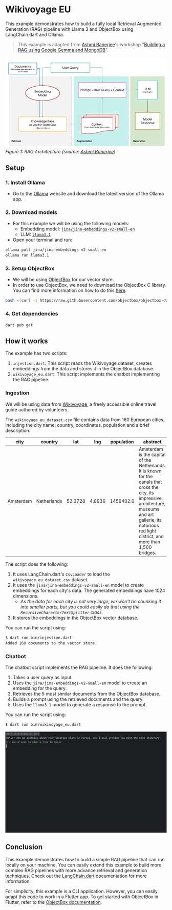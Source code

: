 # Wikivoyage EU

This example demonstrates how to build a fully local Retrieval Augmented Generation (RAG) pipeline with Llama 3 and ObjectBox using LangChain.dart and Ollama.

> This example is adapted from [Ashmi Banerjee](https://ashmibanerjee.com)'s workshop "[Building a RAG using Google Gemma and MongoDB](https://colab.research.google.com/drive/1CviSVwnwl73ph-AhTB0Z8vYcOQrjityk)".

![RAG Pipeline](rag.png)
*Figure 1: RAG Architecture (source: [Ashmi Banerjee](https://colab.research.google.com/drive/1CviSVwnwl73ph-AhTB0Z8vYcOQrjityk))*

## Setup

### 1. Install Ollama 

- Go to the [Ollama](https://ollama.ai/) website and download the latest version of the Ollama app.

### 2. Download models

- For this example we will be using the following models:
  * Embedding model: [`jina/jina-embeddings-v2-small-en`](https://ollama.com/jina/jina-embeddings-v2-small-en)
  * LLM: [`llama3.1`](https://ollama.com/library/llama3.1)
- Open your terminal and run:
```bash
ollama pull jina/jina-embeddings-v2-small-en
ollama run llama3.1
``` 

### 3. Setup ObjectBox

- We will be using [ObjectBox](https://objectbox.io) for our vector store.
- In order to use ObjectBox, we need to download the ObjectBox C library. You can find more information on how to do this [here](https://docs.objectbox.io/getting-started).
```bash
bash <(curl -s https://raw.githubusercontent.com/objectbox/objectbox-dart/main/install.sh) 
```

### 4. Get dependencies

```bash
dart pub get
```

## How it works

The example has two scripts:
1. `injestion.dart`: This script reads the Wikivoyage dataset, creates embeddings from the data and stores it in the ObjectBox database.
2. `wikivoyage_eu.dart`: This script implements the chatbot implementing the RAG pipeline.

### Ingestion

We will be using data from [Wikivoyage](https://wikivoyage.org), a freely accessible online travel guide authored by volunteers.

The `wikivoyage_eu_dataset.csv` file contains data from 160 European cities, including the city name, country, coordinates, population and a brief description:

| city      | country     | lat     | lng    | population | abstract                                                                                                                                                                                                           |
|-----------|-------------|---------|--------|------------|--------------------------------------------------------------------------------------------------------------------------------------------------------------------------------------------------------------------|
| Amsterdam | Netherlands | 52.3728 | 4.8936 | 1459402.0  | Amsterdam is the capital of the Netherlands. It is known for the canals that cross the city, its impressive architecture, museums and art gallerie, its notorious red light district, and more than 1,500 bridges. |

The  script does the following:
1. It uses LangChain.dart's `CsvLoader` to load the `wikivoyage_eu_dataset.csv` dataset.
2. It uses the `jina/jina-embeddings-v2-small-en` model to create embeddings for each city's data. The generated embeddings have 1024 dimensions.
   + *As the data for each city is not very large, we won't be chunking it into smaller parts, but you could easily do that using the `RecursiveCharacterTextSplitter` class.*
3. It stores the embeddings in the ObjectBox vector database.

You can run the script using:
```bash
$ dart run bin/injestion.dart
Added 160 documents to the vector store.
```

### Chatbot

The chatbot script implements the RAG pipeline. It does the following:
1. Takes a user query as input.
2. Uses the `jina/jina-embeddings-v2-small-en` model to create an embedding for the query.
3. Retrieves the 5 most similar documents from the ObjectBox database.
4. Builds a prompt using the retrieved documents and the query.
5. Uses the `llama3.1` model to generate a response to the prompt.

You can run the script using:
```bash
$ dart run bin/wikivoyage_eu.dart
```

![Wikivoyage EU](wikivoyage_eu.gif)

## Conclusion

This example demonstrates how to build a simple RAG pipeline that can run locally on your machine. You can easily extend this example to build more complex RAG pipelines with more advance retrieval and generation techniques. Check out the [LangChain.dart](https://langchaindart.dev/) documentation for more information. 

For simplicity, this example is a CLI application. However, you can easily adapt this code to work in a Flutter app. To get started with ObjectBox in Flutter, refer to the [ObjectBox documentation](https://docs.objectbox.io/getting-started).
